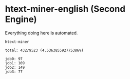 # htext-miner-english (Second Engine)

Everything doing here is automated.

```
htext-miner

total: 432/9523 (4.536385592775386%)

job0: 97
job1: 109
job2: 149
job3: 77
```